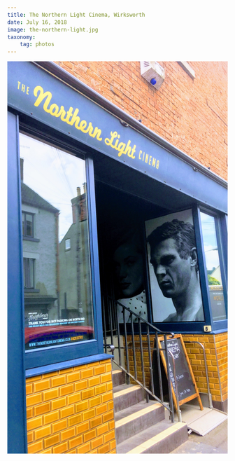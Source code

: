 ```yaml
---
title: The Northern Light Cinema, Wirksworth
date: July 16, 2018
image: the-northern-light.jpg
taxonomy:
    tag: photos
---
```


![image](/assets/images/the-northern-light.jpg)
